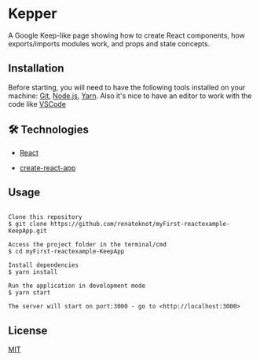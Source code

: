 # Kepper

A Google Keep-like page showing how to create React components, how exports/imports modules work, and props and state concepts.

## Installation

Before starting, you will need to have the following tools installed on your machine:
[Git](https://git-scm.com), [Node.js](https://nodejs.org/en/), [Yarn](https://classic.yarnpkg.com/en/docs/install#windows-stable).
Also it's nice to have an editor to work with the code like [VSCode](https://code.visualstudio.com/)

## 🛠 Technologies

- [React](https://pt-br.reactjs.org/)

- [create-react-app](https://github.com/facebook/create-react-app)

## Usage

```

Clone this repository
$ git clone https://github.com/renatoknot/myFirst-reactexample-KeepApp.git

Access the project folder in the terminal/cmd
$ cd myFirst-reactexample-KeepApp

Install dependencies
$ yarn install

Run the application in development mode
$ yarn start

The server will start on port:3000 - go to <http://localhost:3000>

```

## License

[MIT](https://choosealicense.com/licenses/mit/)
